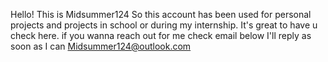 Hello! This is Midsummer124
So this account has been used for personal projects and projects in school or during my internship. 
It's great to have u check here.
if you wanna reach out for me check email below
I'll reply as soon as I can 
Midsummer124@outlook.com

<!---
Midsummer124/Midsummer124 is a ✨ special ✨ repository because its `README.md` (this file) appears on your GitHub profile.
You can click the Preview link to take a look at your changes.
--->
